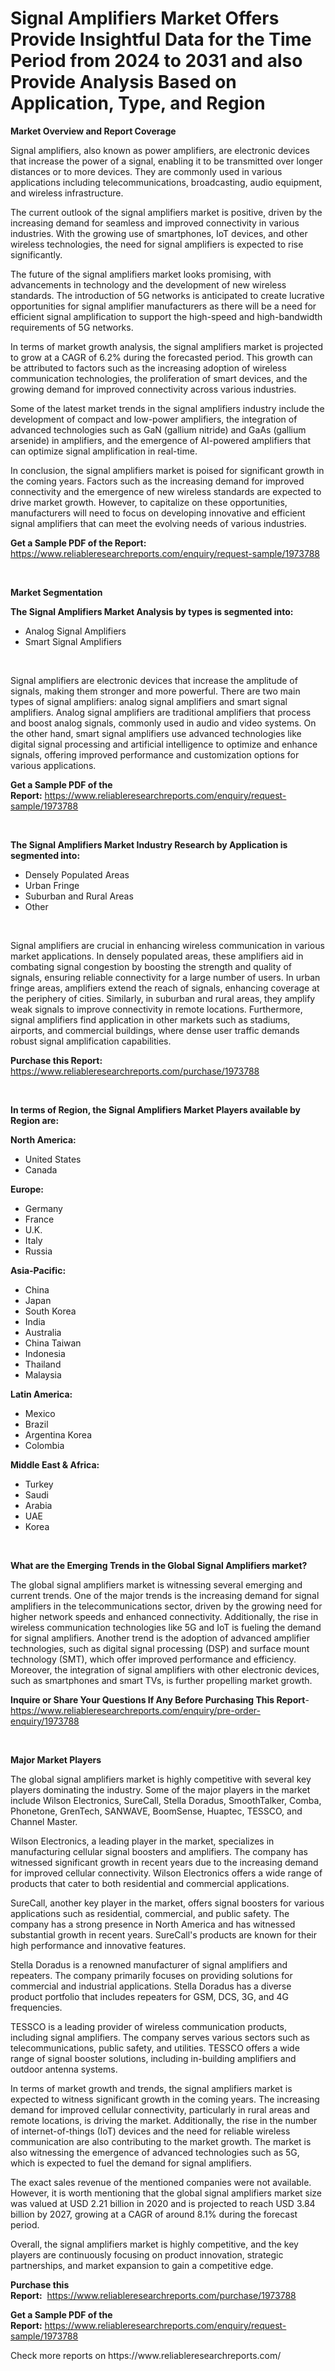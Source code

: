 <p><h1>Signal Amplifiers Market Offers Provide Insightful Data for the Time Period from 2024 to 2031 and also Provide Analysis Based on Application, Type, and Region</h1></p><p><strong>Market Overview and Report Coverage</strong></p>
<p><p>Signal amplifiers, also known as power amplifiers, are electronic devices that increase the power of a signal, enabling it to be transmitted over longer distances or to more devices. They are commonly used in various applications including telecommunications, broadcasting, audio equipment, and wireless infrastructure.</p><p>The current outlook of the signal amplifiers market is positive, driven by the increasing demand for seamless and improved connectivity in various industries. With the growing use of smartphones, IoT devices, and other wireless technologies, the need for signal amplifiers is expected to rise significantly.</p><p>The future of the signal amplifiers market looks promising, with advancements in technology and the development of new wireless standards. The introduction of 5G networks is anticipated to create lucrative opportunities for signal amplifier manufacturers as there will be a need for efficient signal amplification to support the high-speed and high-bandwidth requirements of 5G networks.</p><p>In terms of market growth analysis, the signal amplifiers market is projected to grow at a CAGR of 6.2% during the forecasted period. This growth can be attributed to factors such as the increasing adoption of wireless communication technologies, the proliferation of smart devices, and the growing demand for improved connectivity across various industries.</p><p>Some of the latest market trends in the signal amplifiers industry include the development of compact and low-power amplifiers, the integration of advanced technologies such as GaN (gallium nitride) and GaAs (gallium arsenide) in amplifiers, and the emergence of AI-powered amplifiers that can optimize signal amplification in real-time.</p><p>In conclusion, the signal amplifiers market is poised for significant growth in the coming years. Factors such as the increasing demand for improved connectivity and the emergence of new wireless standards are expected to drive market growth. However, to capitalize on these opportunities, manufacturers will need to focus on developing innovative and efficient signal amplifiers that can meet the evolving needs of various industries.</p></p>
<p><strong>Get a Sample PDF of the Report:</strong> <a href="https://www.reliableresearchreports.com/enquiry/request-sample/1973788">https://www.reliableresearchreports.com/enquiry/request-sample/1973788</a></p>
<p>&nbsp;</p>
<p><strong>Market Segmentation</strong></p>
<p><strong>The Signal Amplifiers Market Analysis by types is segmented into:</strong></p>
<p><ul><li>Analog Signal Amplifiers</li><li>Smart Signal Amplifiers</li></ul></p>
<p>&nbsp;</p>
<p><p>Signal amplifiers are electronic devices that increase the amplitude of signals, making them stronger and more powerful. There are two main types of signal amplifiers: analog signal amplifiers and smart signal amplifiers. Analog signal amplifiers are traditional amplifiers that process and boost analog signals, commonly used in audio and video systems. On the other hand, smart signal amplifiers use advanced technologies like digital signal processing and artificial intelligence to optimize and enhance signals, offering improved performance and customization options for various applications.</p></p>
<p><strong>Get a Sample PDF of the Report:</strong>&nbsp;<a href="https://www.reliableresearchreports.com/enquiry/request-sample/1973788">https://www.reliableresearchreports.com/enquiry/request-sample/1973788</a></p>
<p>&nbsp;</p>
<p><strong>The Signal Amplifiers Market Industry Research by Application is segmented into:</strong></p>
<p><ul><li>Densely Populated Areas</li><li>Urban Fringe</li><li>Suburban and Rural Areas</li><li>Other</li></ul></p>
<p>&nbsp;</p>
<p><p>Signal amplifiers are crucial in enhancing wireless communication in various market applications. In densely populated areas, these amplifiers aid in combating signal congestion by boosting the strength and quality of signals, ensuring reliable connectivity for a large number of users. In urban fringe areas, amplifiers extend the reach of signals, enhancing coverage at the periphery of cities. Similarly, in suburban and rural areas, they amplify weak signals to improve connectivity in remote locations. Furthermore, signal amplifiers find application in other markets such as stadiums, airports, and commercial buildings, where dense user traffic demands robust signal amplification capabilities.</p></p>
<p><strong>Purchase this Report:</strong>&nbsp; <a href="https://www.reliableresearchreports.com/purchase/1973788">https://www.reliableresearchreports.com/purchase/1973788</a></p>
<p>&nbsp;</p>
<p><strong>In terms of Region, the Signal Amplifiers Market Players available by Region are:</strong></p>
<p>
    <p> <strong> North America: </strong>
        <ul>
            <li>United States</li>
            <li>Canada</li>
        </ul>
        </p> 
    <p> <strong> Europe: </strong>
        <ul>
            <li>Germany</li>
            <li>France</li>
            <li>U.K.</li>
            <li>Italy</li>
            <li>Russia</li>
        </ul>
        </p> 
    <p> <strong> Asia-Pacific: </strong>
        <ul>
            <li>China</li>
            <li>Japan</li>
            <li>South Korea</li>
            <li>India</li>
            <li>Australia</li>
            <li>China Taiwan</li>
            <li>Indonesia</li>
            <li>Thailand</li>
            <li>Malaysia</li>
        </ul>
        </p> 
    <p> <strong> Latin America: </strong>
        <ul>
            <li>Mexico</li>
            <li>Brazil</li>
            <li>Argentina Korea</li>
            <li>Colombia</li>
        </ul>
        </p> 
    <p> <strong> Middle East & Africa: </strong>
        <ul>
            <li>Turkey</li>
            <li>Saudi</li>
            <li>Arabia</li>
            <li>UAE</li>
            <li>Korea</li>
        </ul>
    </p>
    </p>
<p>&nbsp;</p>
<p><strong>What are the Emerging Trends in the Global Signal Amplifiers market?</strong></p>
<p><p>The global signal amplifiers market is witnessing several emerging and current trends. One of the major trends is the increasing demand for signal amplifiers in the telecommunications sector, driven by the growing need for higher network speeds and enhanced connectivity. Additionally, the rise in wireless communication technologies like 5G and IoT is fueling the demand for signal amplifiers. Another trend is the adoption of advanced amplifier technologies, such as digital signal processing (DSP) and surface mount technology (SMT), which offer improved performance and efficiency. Moreover, the integration of signal amplifiers with other electronic devices, such as smartphones and smart TVs, is further propelling market growth.</p></p>
<p><strong>Inquire or Share Your Questions If Any Before Purchasing This Report</strong>- <a href="https://www.reliableresearchreports.com/enquiry/pre-order-enquiry/1973788">https://www.reliableresearchreports.com/enquiry/pre-order-enquiry/1973788</a></p>
<p>&nbsp;</p>
<p><strong>Major Market Players</strong></p>
<p><p>The global signal amplifiers market is highly competitive with several key players dominating the industry. Some of the major players in the market include Wilson Electronics, SureCall, Stella Doradus, SmoothTalker, Comba, Phonetone, GrenTech, SANWAVE, BoomSense, Huaptec, TESSCO, and Channel Master.</p><p>Wilson Electronics, a leading player in the market, specializes in manufacturing cellular signal boosters and amplifiers. The company has witnessed significant growth in recent years due to the increasing demand for improved cellular connectivity. Wilson Electronics offers a wide range of products that cater to both residential and commercial applications.</p><p>SureCall, another key player in the market, offers signal boosters for various applications such as residential, commercial, and public safety. The company has a strong presence in North America and has witnessed substantial growth in recent years. SureCall's products are known for their high performance and innovative features.</p><p>Stella Doradus is a renowned manufacturer of signal amplifiers and repeaters. The company primarily focuses on providing solutions for commercial and industrial applications. Stella Doradus has a diverse product portfolio that includes repeaters for GSM, DCS, 3G, and 4G frequencies.</p><p>TESSCO is a leading provider of wireless communication products, including signal amplifiers. The company serves various sectors such as telecommunications, public safety, and utilities. TESSCO offers a wide range of signal booster solutions, including in-building amplifiers and outdoor antenna systems.</p><p>In terms of market growth and trends, the signal amplifiers market is expected to witness significant growth in the coming years. The increasing demand for improved cellular connectivity, particularly in rural areas and remote locations, is driving the market. Additionally, the rise in the number of internet-of-things (IoT) devices and the need for reliable wireless communication are also contributing to the market growth. The market is also witnessing the emergence of advanced technologies such as 5G, which is expected to fuel the demand for signal amplifiers.</p><p>The exact sales revenue of the mentioned companies were not available. However, it is worth mentioning that the global signal amplifiers market size was valued at USD 2.21 billion in 2020 and is projected to reach USD 3.84 billion by 2027, growing at a CAGR of around 8.1% during the forecast period.</p><p>Overall, the signal amplifiers market is highly competitive, and the key players are continuously focusing on product innovation, strategic partnerships, and market expansion to gain a competitive edge.</p></p>
<p><strong>Purchase this Report:</strong>&nbsp;&nbsp;<a href="https://www.reliableresearchreports.com/purchase/1973788">https://www.reliableresearchreports.com/purchase/1973788</a></p>
<p></p>
<p><strong>Get a Sample PDF of the Report:</strong>&nbsp;<a href="https://www.reliableresearchreports.com/enquiry/request-sample/1973788">https://www.reliableresearchreports.com/enquiry/request-sample/1973788</a></p>
<p>Check more reports on https://www.reliableresearchreports.com/</p>